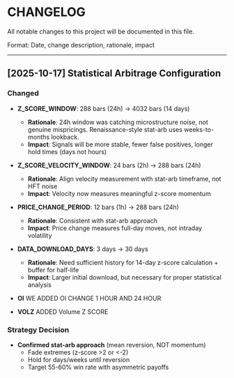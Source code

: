 # CHANGELOG

All notable changes to this project will be documented in this file.

Format: Date, change description, rationale, impact

---

## [2025-10-17] Statistical Arbitrage Configuration

### Changed
- **Z_SCORE_WINDOW**: 288 bars (24h) → 4032 bars (14 days)
  - **Rationale**: 24h window was catching microstructure noise, not genuine mispricings. Renaissance-style stat-arb uses weeks-to-months lookback.
  - **Impact**: Signals will be more stable, fewer false positives, longer hold times (days not hours)

- **Z_SCORE_VELOCITY_WINDOW**: 24 bars (2h) → 288 bars (24h)
  - **Rationale**: Align velocity measurement with stat-arb timeframe, not HFT noise
  - **Impact**: Velocity now measures meaningful z-score momentum

- **PRICE_CHANGE_PERIOD**: 12 bars (1h) → 288 bars (24h)
  - **Rationale**: Consistent with stat-arb approach
  - **Impact**: Price change measures full-day moves, not intraday volatility

- **DATA_DOWNLOAD_DAYS**: 3 days → 30 days
  - **Rationale**: Need sufficient history for 14-day z-score calculation + buffer for half-life
  - **Impact**: Larger initial download, but necessary for proper statistical analysis

- **OI** WE ADDED OI CHANGE 1 HOUR AND 24 HOUR
- **VOLZ** ADDED Volume Z SCORE

### Strategy Decision
- **Confirmed stat-arb approach** (mean reversion, NOT momentum)
  - Fade extremes (z-score >2 or <-2)
  - Hold for days/weeks until reversion
  - Target 55-60% win rate with asymmetric payoffs






